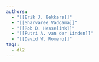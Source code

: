 ```yaml
---
authors:
  - "[[Erik J. Bekkers]]"
  - "[[Sharvaree Vadgama]]"
  - "[[Rob D. Hesselink]]"
  - "[[Putri A. van der Linden]]"
  - "[[David W. Romero]]"
tags:
  - dl2
---
```

